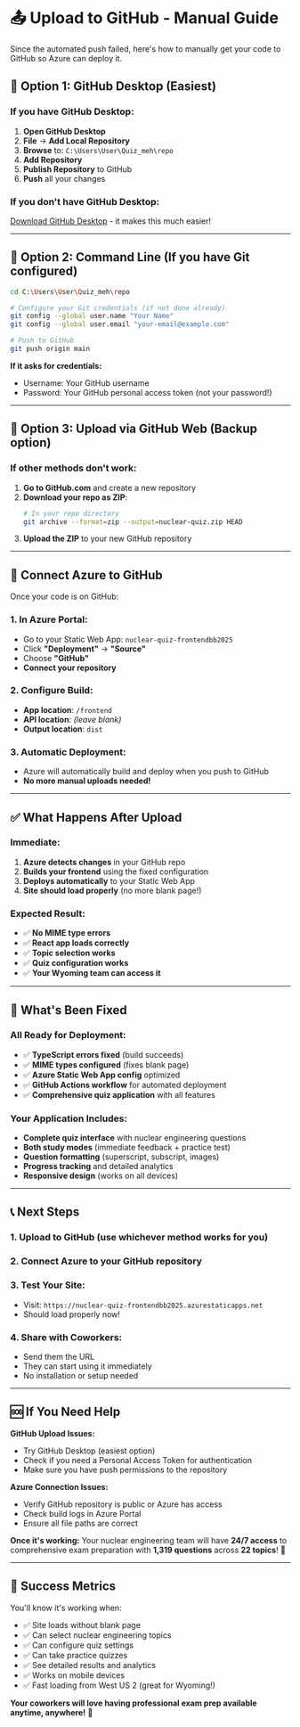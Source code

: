 # 📤 Upload to GitHub - Manual Guide

Since the automated push failed, here's how to manually get your code to GitHub so Azure can deploy it.

## 🎯 **Option 1: GitHub Desktop (Easiest)**

### **If you have GitHub Desktop:**
1. **Open GitHub Desktop**
2. **File** → **Add Local Repository**
3. **Browse** to: `C:\Users\User\Quiz_meh\repo`
4. **Add Repository**
5. **Publish Repository** to GitHub
6. **Push** all your changes

### **If you don't have GitHub Desktop:**
[Download GitHub Desktop](https://desktop.github.com/) - it makes this much easier!

---

## 🎯 **Option 2: Command Line (If you have Git configured)**

```bash
cd C:\Users\User\Quiz_meh\repo

# Configure your Git credentials (if not done already)
git config --global user.name "Your Name"
git config --global user.email "your-email@example.com"

# Push to GitHub
git push origin main
```

**If it asks for credentials:**
- Username: Your GitHub username
- Password: Your GitHub personal access token (not your password!)

---

## 🎯 **Option 3: Upload via GitHub Web (Backup option)**

### **If other methods don't work:**

1. **Go to GitHub.com** and create a new repository
2. **Download your repo as ZIP**:
   ```bash
   # In your repo directory
   git archive --format=zip --output=nuclear-quiz.zip HEAD
   ```
3. **Upload the ZIP** to your new GitHub repository

---

## 🔗 **Connect Azure to GitHub**

Once your code is on GitHub:

### **1. In Azure Portal:**
- Go to your Static Web App: `nuclear-quiz-frontendbb2025`
- Click **"Deployment"** → **"Source"**
- Choose **"GitHub"**
- **Connect your repository**

### **2. Configure Build:**
- **App location**: `/frontend`
- **API location**: *(leave blank)*
- **Output location**: `dist`

### **3. Automatic Deployment:**
- Azure will automatically build and deploy when you push to GitHub
- **No more manual uploads needed!**

---

## ✅ **What Happens After Upload**

### **Immediate:**
1. **Azure detects changes** in your GitHub repo
2. **Builds your frontend** using the fixed configuration
3. **Deploys automatically** to your Static Web App
4. **Site should load properly** (no more blank page!)

### **Expected Result:**
- ✅ **No MIME type errors**
- ✅ **React app loads correctly**
- ✅ **Topic selection works**
- ✅ **Quiz configuration works**
- ✅ **Your Wyoming team can access it**

---

## 🚀 **What's Been Fixed**

### **All Ready for Deployment:**
- ✅ **TypeScript errors fixed** (build succeeds)
- ✅ **MIME types configured** (fixes blank page)
- ✅ **Azure Static Web App config** optimized
- ✅ **GitHub Actions workflow** for automated deployment
- ✅ **Comprehensive quiz application** with all features

### **Your Application Includes:**
- **Complete quiz interface** with nuclear engineering questions
- **Both study modes** (immediate feedback + practice test)
- **Question formatting** (superscript, subscript, images)
- **Progress tracking** and detailed analytics
- **Responsive design** (works on all devices)

---

## 📞 **Next Steps**

### **1. Upload to GitHub** (use whichever method works for you)

### **2. Connect Azure** to your GitHub repository

### **3. Test Your Site:**
- Visit: `https://nuclear-quiz-frontendbb2025.azurestaticapps.net`
- Should load properly now!

### **4. Share with Coworkers:**
- Send them the URL
- They can start using it immediately
- No installation or setup needed

---

## 🆘 **If You Need Help**

**GitHub Upload Issues:**
- Try GitHub Desktop (easiest option)
- Check if you need a Personal Access Token for authentication
- Make sure you have push permissions to the repository

**Azure Connection Issues:**
- Verify GitHub repository is public or Azure has access
- Check build logs in Azure Portal
- Ensure all file paths are correct

**Once it's working:**
Your nuclear engineering team will have **24/7 access** to comprehensive exam preparation with **1,319 questions** across **22 topics**! 🎯

---

## 🎉 **Success Metrics**

You'll know it's working when:
- ✅ Site loads without blank page
- ✅ Can select nuclear engineering topics
- ✅ Can configure quiz settings
- ✅ Can take practice quizzes
- ✅ See detailed results and analytics
- ✅ Works on mobile devices
- ✅ Fast loading from West US 2 (great for Wyoming!)

**Your coworkers will love having professional exam prep available anytime, anywhere!** 🚀